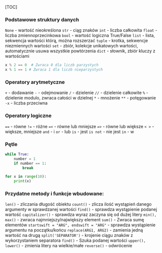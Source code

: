 [TOC]


### Podstawowe struktury danych
`None` - wartość nieokreślona
`str` - ciąg znaków
`int` - liczba całkowita
`float` - liczba zmiennoprzecinkowa
`bool` - wartość logiczna True/False
`list` - lista, sekwencja wartości którą, można rozszerzać
`tuple` - krotka, sekwencje niezmiennych wartości
`set` - zbiór, kolekcje unikatowych wartości, automatycznie usuwa wszystkie powtórzenia
`dict` - słownik, zbiór kluczy z wartościami

```python
x % 2 == 0  # Zwraca 0 dla liczb parzystych
x % 1 == 1 # Zwraca 1 dla liczb nieparzystych
```


### Operatory arytmetyczne
`+` - dodawanie
`-` -   odejmowanie
`/` - dzielenie
`//` -  dzielenie całkowite
`%` -  dzielenie modulo, zwraca całości w dzielnej
`*` - mnożenie
`**` -  potęgowanie
`-x` -  liczba przeciwna


### Operatory logiczne
`==` - równe
`!=` - różne
`=<` - równe lub mniejsze
`=>` - równe lub większe
`< >` - większe, mniejsze
`and` - i
`or` - lub
`is` - jest
`is not` - nie jest
`in` - w


### Pętle
```python
while True:
    number = 1
    if number == 1:
        break
```

```python
for x in range(10):
    print(x)
```


### Przydatne metody i funkcje wbudowane:
`len()` - zliczania długość obiektu
`count()` - zlicza ilość wystąpień danego argumenty w sprawdzanej wartości
`find()` - sprawdza wystąpienie podanej wartość
`capitalizer()` - sprawdza wyraz zaczyna się od dużej litery
`min(), max()` - zwraca najmniejszy/największy element
`sum()` - Zwraca sumę elementów
`startswift = "ARG", endswift = "ARG"` - sprawdza wystąpienie argumentu na początku/końcu
`replace(ARG1, ARG2)` - zamienia jedną wartość na drugą
`split('SEPARATOR')` - krojenie ciągu znaków z wykorzystaniem separatora
`find()` - Szuka podanej wartości
`upper(), lower()` - zmienia litery na wielkie/małe
`reverse()` - odwrócenie
